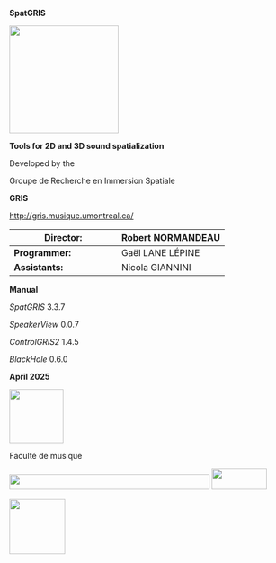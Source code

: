 **SpatGRIS**

<img src="/media-en/media/image1.png"
style="width:2.01572in;height:2in" />

**Tools for 2D and 3D sound spatialization**

Developed by the

Groupe de Recherche en Immersion Spatiale

**GRIS**

<http://gris.musique.umontreal.ca/>

<table>
<colgroup>
<col style="width: 50%" />
<col style="width: 50%" />
</colgroup>
<thead>
<tr class="header">
<th><strong>Director:</strong></th>
<th>Robert NORMANDEAU</th>
</tr>
</thead>
<tbody>
<tr class="odd">
<td><strong>Programmer:</strong></td>
<td>Gaël LANE LÉPINE</td>
</tr>
<tr class="even">
<td><strong>Assistants:</strong></td>
<td>Nicola GIANNINI</td>
</tr>
</tbody>
</table>

**Manual**

*SpatGRIS* 3.3.7

*SpeakerView* 0.0.7

*ControlGRIS2* 1.4.5

*BlackHole* 0.6.0

**April 2025**

<img src="/media-en/media/image2.png"
style="width:1in;height:1in" />

Faculté de musique

<img src="/media-en/media/image3.png"
style="width:3.71155in;height:0.27559in" />
<img src="/media-en/media/image4.png"
style="width:1.02116in;height:0.3937in" />

<!-- TODO: find a way to integrate that table of content with mdbook -->
<!-- **Table of Contents** -->

<!-- [1. General presentation -->
<!-- [6](#general-presentation)](#general-presentation) -->

<!-- [1.1. SpatGRIS is a spatialization tool -->
<!-- [6](#spatgris-is-a-spatialization-tool)](#spatgris-is-a-spatialization-tool) -->

<!-- [1.1.1. Spatialization [6](#spatialization)](#spatialization) -->

<!-- [1.1.2. Localization [6](#localization)](#localization) -->

<!-- [1.2. SpatGRIS is a recorder and a player -->
<!-- [6](#spatgris-is-a-recorder-and-a-player)](#spatgris-is-a-recorder-and-a-player) -->

<!-- [1.3. SpatGRIS makes speaker setups -->
<!-- [6](#spatgris-makes-speaker-setups)](#spatgris-makes-speaker-setups) -->

<!-- [1.3.1. DOME speaker setups -->
<!-- [6](#dome-speaker-setups)](#dome-speaker-setups) -->

<!-- [1.3.2 CUBE speaker setups -->
<!-- [6](#cube-speaker-setups)](#cube-speaker-setups) -->

<!-- [1.4. The speakers can be part of the spatialization and the -->
<!-- localization -->
<!-- [6](#the-speakers-can-be-part-of-the-spatialization-and-the-localization)](#the-speakers-can-be-part-of-the-spatialization-and-the-localization) -->

<!-- [1.5. The three components of SpatGRIS -->
<!-- [7](#the-three-components-of-spatgris)](#the-three-components-of-spatgris) -->

<!-- [1.6. What’s new and improved in ControlGRIS/SpatGRIS? -->
<!-- [7](#whats-new-and-improved-in-controlgrisspatgris)](#whats-new-and-improved-in-controlgrisspatgris) -->

<!-- [1.7. Groupe de Recherche en Immersion Spatiale (GRIS) -->
<!-- [8](#groupe-de-recherche-en-immersion-spatiale-gris)](#groupe-de-recherche-en-immersion-spatiale-gris) -->

<!-- [2. INTRODUCTION [8](#introduction)](#introduction) -->

<!-- [2.1. Architecture [8](#architecture)](#architecture) -->

<!-- [2.2. SpatGRIS [9](#spatgris)](#spatgris) -->

<!-- [2.2.1. History [9](#history)](#history) -->

<!-- [2.2.2. System requirements -->
<!-- [9](#system-requirements)](#system-requirements) -->

<!-- [2.2.3. Installation notes -->
<!-- [9](#installation-notes)](#installation-notes) -->

<!-- [2.2.4. Access to the microphone -->
<!-- [10](#access-to-the-microphone)](#access-to-the-microphone) -->

<!-- [2.2.5. BlackHole volume at 0 dB -->
<!-- [10](#blackhole-volume-at-0-db)](#blackhole-volume-at-0-db) -->

<!-- [2.2.6. New Users of BlackHole and macOS 14 Sonoma -->
<!-- [10](#new-users-of-blackhole-and-macos-14-sonoma)](#new-users-of-blackhole-and-macos-14-sonoma) -->

<!-- [2.3. ControlGRIS [10](#controlgris)](#controlgris) -->

<!-- [2.3.1. History [10](#history-1)](#history-1) -->

<!-- [2.3.2. System requirements -->
<!-- [10](#system-requirements-1)](#system-requirements-1) -->

<!-- [2.3.3. Installation notes -->
<!-- [11](#installation-notes-1)](#installation-notes-1) -->

<!-- [2.3.4. AU, VST, AAX [11](#_Toc179799657)](#_Toc179799657) -->

<!-- [2.4. Quick Start Guide [12](#quick-start-guide)](#quick-start-guide) -->

<!-- [3. Connections [14](#connections)](#connections) -->

<!-- [3.1. Connect the DAW to SpatGRIS -->
<!-- [14](#connect-the-daw-to-spatgris)](#connect-the-daw-to-spatgris) -->

<!-- [3.1.1. Open SpatGRIS [14](#open-spatgris)](#open-spatgris) -->

<!-- [3.1.2. Adjust the output level -->
<!-- [14](#adjust-the-output-level)](#adjust-the-output-level) -->

<!-- [3.1.3. Assign the DAW to BlackHole -->
<!-- [14](#assign-the-daw-to-blackhole)](#assign-the-daw-to-blackhole) -->

<!-- [3.1.4. Multiclient [14](#multiclient)](#multiclient) -->

<!-- [3.2. Connect ControlGRIS to SpatGRIS -->
<!-- [15](#connect-controlgris-to-spatgris)](#connect-controlgris-to-spatgris) -->

<!-- [3.2.1. Numbering audio and OSC -->
<!-- [15](#numbering-audio-and-osc)](#numbering-audio-and-osc) -->

<!-- [3.2.2. Sources Colour [16](#sources-colour)](#sources-colour) -->

<!-- [4. ControlGRIS [17](#controlgris-1)](#controlgris-1) -->

<!-- [4.1. Introduction [17](#introduction-1)](#introduction-1) -->

<!-- [4.2. Graphical interface -->
<!-- [17](#graphical-interface)](#graphical-interface) -->

<!-- [4.3. Configuration panel -->
<!-- [18](#configuration-panel)](#configuration-panel) -->

<!-- [4.3.1. Settings [18](#settings)](#settings) -->

<!-- [MODE [18](#mode)](#mode) -->

<!-- [OSC Port [18](#osc-port)](#osc-port) -->

<!-- [IP Address [18](#ip-address)](#ip-address) -->

<!-- [Number of Sources [18](#number-of-sources)](#number-of-sources) -->

<!-- [First Source ID [18](#first-source-id)](#first-source-id) -->

<!-- [4.3.2. Sources [18](#sources)](#sources) -->

<!-- [4.3.3. Controllers [19](#controllers)](#controllers) -->

<!-- [4.4. Spatialization views -->
<!-- [19](#spatialization-views)](#spatialization-views) -->

<!-- [4.4.1 View in DOME mode [19](#view-in-dome-mode)](#view-in-dome-mode) -->

<!-- [4.4.2. Spans in DOME mode -->
<!-- [20](#spans-in-dome-mode)](#spans-in-dome-mode) -->

<!-- [4.4.3. View in CUBE mode [20](#view-in-cube-mode)](#view-in-cube-mode) -->

<!-- [4.4.4. Spans in CUBE mode -->
<!-- [21](#spans-in-cube-mode)](#spans-in-cube-mode) -->

<!-- [4.4.5. CUBE Elevation in Normal or Extended Top mode -->
<!-- [21](#cube-elevation-in-normal-or-extended-top-mode)](#cube-elevation-in-normal-or-extended-top-mode) -->

<!-- [4.4.6. CUBE Elevation in Extended Top and Bottom mode -->
<!-- [22](#cube-elevation-in-extended-top-and-bottom-mode)](#cube-elevation-in-extended-top-and-bottom-mode) -->

<!-- [4.5. How to use ControlGRIS -->
<!-- [22](#how-to-use-controlgris)](#how-to-use-controlgris) -->

<!-- [4.5.1. Load the plugin on a track -->
<!-- [22](#load-the-plugin-on-a-track)](#load-the-plugin-on-a-track) -->

<!-- [4.5.2. Save presets and recording automation -->
<!-- [22](#save-presets-and-recording-automation)](#save-presets-and-recording-automation) -->

<!-- [4.5.3. Recall presets [23](#recall-presets)](#recall-presets) -->

<!-- [4.6. Trajectories [23](#trajectories)](#trajectories) -->

<!-- [4.6.1. Sources Link [24](#sources-link)](#sources-link) -->

<!-- [Azimuth-Elevation (DOME) and Azimuth-Distance (CUBE) Links -->
<!-- [24](#azimuth-elevation-dome-and-azimuth-distance-cube-links)](#azimuth-elevation-dome-and-azimuth-distance-cube-links) -->

<!-- [Elevation Links (CUBE mode only) -->
<!-- [24](#elevation-links-cube-mode-only)](#elevation-links-cube-mode-only) -->

<!-- [4.6.2. Trajectory Type [24](#trajectory-type)](#trajectory-type) -->

<!-- [Azimuth-Elevation (DOME) and Azimuth-Distance (CUBE) Trajectory Type -->
<!-- [25](#azimuth-elevation-dome-and-azimuth-distance-cube-trajectory-type)](#azimuth-elevation-dome-and-azimuth-distance-cube-trajectory-type) -->

<!-- [Elevation (CUBE only) Trajectory Type -->
<!-- [25](#elevation-cube-only-trajectory-type)](#elevation-cube-only-trajectory-type) -->

<!-- [Other settings [25](#other-settings)](#other-settings) -->

<!-- [Realtime [25](#realtime)](#realtime) -->

<!-- [Drawing [26](#drawing)](#drawing) -->

<!-- [Shift-Click in Drawing mode -->
<!-- [26](#shift-click-in-drawing-mode)](#shift-click-in-drawing-mode) -->

<!-- [Activate [27](#activate)](#activate) -->

<!-- [Trajectory recording in the DAW [27](#_Toc179799703)](#_Toc179799703) -->

<!-- [4.6.3. A special case: the pendulum -->
<!-- [27](#a-special-case-the-pendulum)](#a-special-case-the-pendulum) -->

<!-- [4.6.4. Presets and automated trajectories -->
<!-- [27](#presets-and-automated-trajectories)](#presets-and-automated-trajectories) -->

<!-- [5. SpatGRIS [29](#spatgris-1)](#spatgris-1) -->

<!-- [5.1. Introduction [29](#introduction-2)](#introduction-2) -->

<!-- [5.2. SpeakerView [30](#speakerview)](#speakerview) -->

<!-- [5.2.1. Visibility and keyboard shortcuts -->
<!-- [30](#visibility-and-keyboard-shortcuts)](#visibility-and-keyboard-shortcuts) -->

<!-- [5.2.2. Two distinct applications -->
<!-- [30](#two-distinct-applications)](#two-distinct-applications) -->

<!-- [5.3. Change the setup not the spatialization -->
<!-- [31](#change-the-setup-not-the-spatialization)](#change-the-setup-not-the-spatialization) -->

<!-- [5.4. Settings [32](#settings-1)](#settings-1) -->

<!-- [5.5. Controls [32](#controls)](#controls) -->

<!-- [5.6. The DOME and the CUBE -->
<!-- [32](#the-dome-and-the-cube)](#the-dome-and-the-cube) -->

<!-- [5.6.1. DOME [33](#dome)](#dome) -->

<!-- [5.6.2. CUBE [33](#cube)](#cube) -->

<!-- [5.7. The HYBRID mode: DOME and CUBE in the same project -->
<!-- [34](#the-hybrid-mode-dome-and-cube-in-the-same-project)](#the-hybrid-mode-dome-and-cube-in-the-same-project) -->

<!-- [5.7.1. What is saved in HYBRID mode? -->
<!-- [34](#what-is-saved-in-hybrid-mode)](#what-is-saved-in-hybrid-mode) -->

<!-- [5.72. What Mode is loaded according to the opening order of Speaker -->
<!-- Setup and Project? -->
<!-- [34](#what-mode-is-loaded-according-to-the-opening-order-of-speaker-setup-and-project)](#what-mode-is-loaded-according-to-the-opening-order-of-speaker-setup-and-project) -->

<!-- [5.7.3. Attenuation settings in CUBE or HYBRID mode -->
<!-- [35](#attenuation-settings-in-cube-or-hybrid-mode)](#attenuation-settings-in-cube-or-hybrid-mode) -->

<!-- [5.7.4. Convert from DOME to CUBE and vice versa -->
<!-- [36](#convert-from-dome-to-cube-and-vice-versa)](#convert-from-dome-to-cube-and-vice-versa) -->

<!-- [5.7.5. Spatialization in 2D and 3D -->
<!-- [36](#spatialization-in-2d-and-3d)](#spatialization-in-2d-and-3d) -->

<!-- [5.8. Speaker Setup [37](#speaker-setup)](#speaker-setup) -->

<!-- [5.8.1. Speaker Setup Edition -->
<!-- [38](#speaker-setup-edition)](#speaker-setup-edition) -->

<!-- [5.8.2. Speakers’ order and image representation -->
<!-- [38](#speakers-order-and-image-representation)](#speakers-order-and-image-representation) -->

<!-- [5.8.3. Minimal requirements -->
<!-- [39](#minimal-requirements)](#minimal-requirements) -->

<!-- [5.8.4. Direct outputs [40](#direct-outputs)](#direct-outputs) -->

<!-- [Independent direct outputs -->
<!-- [40](#independent-direct-outputs)](#independent-direct-outputs) -->

<!-- [Spatialized direct outputs -->
<!-- [40](#spatialized-direct-outputs)](#spatialized-direct-outputs) -->

<!-- [5.8.5. Show Speaker Numbers -->
<!-- [41](#show-speaker-numbers)](#show-speaker-numbers) -->

<!-- [5.9. Sources and Speakers -->
<!-- [42](#sources-and-speakers)](#sources-and-speakers) -->

<!-- [5.9.1. Mute and Solo [43](#mute-and-solo)](#mute-and-solo) -->

<!-- [5.9.2. Peak indicators and Reset -->
<!-- [43](#peak-indicators-and-reset)](#peak-indicators-and-reset) -->

<!-- [5.10. STEREO reduction [43](#stereo-reduction)](#stereo-reduction) -->

<!-- [5.10.1. STEREO [43](#stereo)](#stereo) -->

<!-- [5.10.2. BINAURAL [44](#binaural)](#binaural) -->

<!-- [5.11. Recording [44](#recording)](#recording) -->

<!-- [6. PLAYER [46](#player)](#player) -->

<!-- [6.1. To make a recording for the PLAYER -->
<!-- [46](#to-make-a-recording-for-the-player)](#to-make-a-recording-for-the-player) -->

<!-- [6.2. To open and to play a project with the PLAYER -->
<!-- [46](#to-open-and-to-play-a-project-with-the-player)](#to-open-and-to-play-a-project-with-the-player) -->

<!-- [6.2.1. Open the listening speaker setup -->
<!-- [46](#open-the-listening-speaker-setup)](#open-the-listening-speaker-setup) -->

<!-- [6.2.2. Open the PLAYER window and load the files -->
<!-- [47](#open-the-player-window-and-load-the-files)](#open-the-player-window-and-load-the-files) -->

<!-- [6.2.3. To play the piece [48](#to-play-the-piece)](#to-play-the-piece) -->

<!-- [6.2.4. DOME in CUBE or CUBE in DOME -->
<!-- [48](#dome-in-cube-or-cube-in-dome)](#dome-in-cube-or-cube-in-dome) -->

<!-- [6.2.5. Regarding the direct outs in the PLAYER -->
<!-- [49](#regarding-the-direct-outs-in-the-player)](#regarding-the-direct-outs-in-the-player) -->

<!-- [6.3. To save a PLAYER project -->
<!-- [50](#to-save-a-player-project)](#to-save-a-player-project) -->

<!-- [7. Menus [51](#menus)](#menus) -->

<!-- [7.1. File menu [51](#file-menu)](#file-menu) -->

<!-- [7.2. View menu [51](#view-menu)](#view-menu) -->

<!-- [7.3. Naming and Saving [52](#naming-and-saving)](#naming-and-saving) -->

<!-- [7.4. Representations [53](#representations)](#representations) -->

<!-- [7.4.1. 3D Representation [53](#d-representation)](#d-representation) -->

<!-- [7.4.2. 2D Representation -->
<!-- [54](#d-representation-1)](#d-representation-1) -->

<!-- [7.5. Performance and CPU burst -->
<!-- [54](#performance-and-cpu-burst)](#performance-and-cpu-burst) -->

<!-- [7.6. Help Menu [54](#help-menu)](#help-menu) -->

<!-- [8. Addendum [55](#addendum)](#addendum) -->

<!-- [8.1. Sources Link descriptions -->
<!-- [55](#sources-link-descriptions)](#sources-link-descriptions) -->

<!-- [8.1.1. Azimuth-Elevation and Azimuth-Distance -->
<!-- [55](#azimuth-elevation-and-azimuth-distance)](#azimuth-elevation-and-azimuth-distance) -->

<!-- [8.1.2. Elevation (CUBE mode only) -->
<!-- [56](#elevation-cube-mode-only)](#elevation-cube-mode-only) -->

<!-- [8.2. Trajectory descriptions -->
<!-- [57](#trajectory-descriptions)](#trajectory-descriptions) -->

<!-- [8.2.1. Azimuth-Elevation and Azimuth-Distance -->
<!-- [57](#azimuth-elevation-and-azimuth-distance-1)](#azimuth-elevation-and-azimuth-distance-1) -->

<!-- [8.2.2. Elevation (CUBE mode only) -->
<!-- [58](#elevation-cube-mode-only-1)](#elevation-cube-mode-only-1) -->

<!-- [8.3. OSC messages in SpatGRIS -->
<!-- [58](#osc-messages-in-spatgris)](#osc-messages-in-spatgris) -->

<!-- [8.4. OSC messages in ControlGRIS -->
<!-- [60](#osc-messages-in-controlgris)](#osc-messages-in-controlgris) -->

<!-- [8.5. Open Stage Control and Lemur -->
<!-- [60](#open-stage-control-and-lemur)](#open-stage-control-and-lemur) -->

<!-- [8.6. Uninstall [60](#uninstall)](#uninstall) -->

<!-- [8.6.1. SpatGRIS [60](#spatgris-2)](#spatgris-2) -->

<!-- [8.6.2. ControlGRIS [60](#controlgris-2)](#controlgris-2) -->

<!-- [9. Known issues and warnings -->
<!-- [61](#known-issues-and-warnings)](#known-issues-and-warnings) -->

<!-- [9.1. Known issues [61](#known-issues)](#known-issues) -->

<!-- [9.1.1. SpatGRIS, Mac version only. -->
<!-- [61](#spatgris-mac-version-only.)](#spatgris-mac-version-only.) -->

<!-- [9.1.2. ControlGRIS [61](#controlgris-3)](#controlgris-3) -->

<!-- [9.1.3. SpatGris, the plugin and SpatGRIS, the software -->
<!-- [61](#spatgris-the-plugin-and-spatgris-the-software)](#spatgris-the-plugin-and-spatgris-the-software) -->

<!-- [9.2. Reaper [61](#reaper)](#reaper) -->

<!-- [9.2.1. Mono tracks [61](#mono-tracks)](#mono-tracks) -->

<!-- [9.2.2. Device Preferences with Jack -->
<!-- [62](#device-preferences-with-jack)](#device-preferences-with-jack) -->

<!-- [9.3. Logic Pro [62](#logic-pro)](#logic-pro) -->

<!-- [9.3.1. Only one Surround output -->
<!-- [62](#only-one-surround-output)](#only-one-surround-output) -->

<!-- [9.3.2. Activate buttons [62](#activate-buttons)](#activate-buttons) -->

<!-- [9.4. Digital Performer 11 and Automated presets -->
<!-- [62](#digital-performer-11-and-automated-presets)](#digital-performer-11-and-automated-presets) -->

<!-- [9.5. Using SpatGRIS with live inputs -->
<!-- [62](#using-spatgris-with-live-inputs)](#using-spatgris-with-live-inputs) -->

<!-- [10. Tips and Tricks [63](#tips-and-tricks)](#tips-and-tricks) -->

<!-- [10.1. Acousmatic spatialisation -->
<!-- [63](#acousmatic-spatialisation)](#acousmatic-spatialisation) -->

<!-- [10.1.1. Mixing console [63](#mixing-console)](#mixing-console) -->

<!-- [10.1.2. Digital Audio Workstation -->
<!-- [63](#digital-audio-workstation)](#digital-audio-workstation) -->

<!-- [10.1.3. Acousmatic setup [63](#acousmatic-setup)](#acousmatic-setup) -->

<!-- [10.1.4. Scenario [64](#scenario)](#scenario) -->

<!-- [10.2. Using the PLAYER without you being present -->
<!-- [66](#using-the-player-without-you-being-present)](#using-the-player-without-you-being-present) -->

<!-- [10.3. HYBRYD mode to vary the trajectories -->
<!-- [66](#hybryd-mode-to-vary-the-trajectories)](#hybryd-mode-to-vary-the-trajectories) -->

<!-- [Index [68](#index)](#index) -->

<!-- ** -->
<!-- ** -->

<img src="/media-en/media/image5.png"
style="width:1.02901in;height:1.02362in" />
